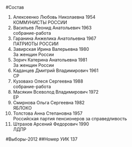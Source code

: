 #Состав
1. Алексеенко Любовь Николаевна 1954   
    КОММУНИСТЫ РОССИИ
2. Васильев Леонид Анатольевич 1963   
    собрание-работа
3. Гаранина Анжелика Анатольевна 1967   
    ПАТРИОТЫ РОССИИ
4. Завирская Ирина Валерьевна 1980   
    За женщин России
5. Зорич Катерина Анатольевна 1981   
    За женщин России
6. Каданцев Дмитрий Владимирович 1961   
    СР
7. Кузовахо Олеся Сергеевна 1988   
    собрание-работа
8. Масякин Всеволод Владимирович 1972   
    ЕР
9. Смирнова Ольга Сергеевна 1982   
    ЯБЛОКО
10. Толстова Анна Степановна 1957   
    Российская партия пенсионеров за справедливость
11. Штрахов Арсений Федорович 1990   
    ЛДПР

#Выборы-2012
##Номер УИК
137
